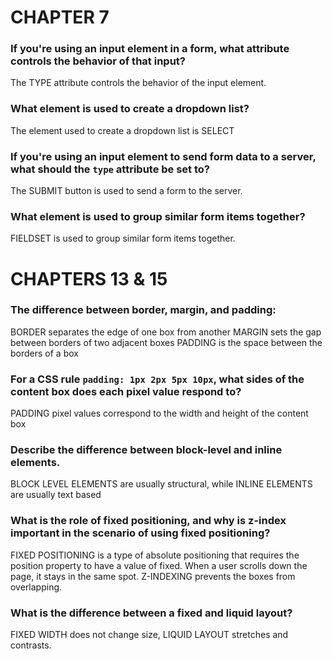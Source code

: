 # CHAPTER 7

### If you're using an input element in a form, what attribute controls the behavior of that input?
The TYPE attribute controls the behavior of the input element.

### What element is used to create a dropdown list?
The element used to create a dropdown list is SELECT

### If you're using an input element to send form data to a server, what should the `type` attribute be set to?
The SUBMIT button is used to send a form to the server.

### What element is used to group similar form items together?
FIELDSET is used to group similar form items together.

# CHAPTERS 13 & 15

### The difference between border, margin, and padding:
BORDER separates the edge of one box from another
MARGIN sets the gap between borders of two adjacent boxes
PADDING is the space between the borders of a box

### For a CSS rule `padding: 1px 2px 5px 10px`, what sides of the content box does each pixel value respond to?
PADDING pixel values correspond to the width and height of the content box

### Describe the difference between block-level and inline elements.
BLOCK LEVEL ELEMENTS are usually structural, while INLINE ELEMENTS are usually text based

### What is the role of fixed positioning, and why is z-index important in the scenario of using fixed positioning?
FIXED POSITIONING is a type of absolute positioning that requires the position property to have a value of fixed. When a user scrolls down the page, it stays in the same spot. Z-INDEXING prevents the boxes from overlapping.

### What is the difference between a fixed and liquid layout?
FIXED WIDTH does not change size, LIQUID LAYOUT stretches and contrasts.
